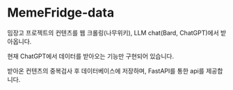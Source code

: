 # MemeFridge-data
밈장고 프로젝트의 컨텐츠를 웹 크롤링(나무위키), LLM chat(Bard, ChatGPT)에서 받아옵니다.

현재 ChatGPT에서 데이터를 받아오는 기능만 구현되어 있습니다.

받아온 컨텐츠의 중복검사 후 데이터베이스에 저장하며, FastAPI를 통한 api를 제공합니다.
